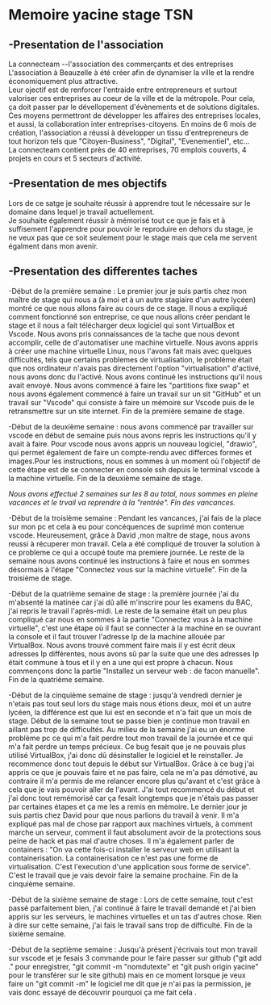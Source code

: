 # Memoire yacine stage TSN

## -Presentation de l'association

La connecteam --l'association des commerçants et des entreprises
L'association à Beauzelle à été créer afin de dynamiser la ville et la rendre économiquement plus attractive.\
Leur ojectif  est de renforcer l'entraide entre entrepreneurs et surtout valoriser ces entreprises au coeur de  la ville et de la métropole. Pour cela, ça doit passer par le dévellopement d'évènements et de solutions digitales.\
 Ces moyens permettront de développer les affaires des entreprises locales, et aussi, la collaboration inter entreprises-citoyens.
En moins de 6 mois de création, l'association a réussi à développer un tissu d'entrepreneurs de tout horizon tels que "Citoyen-Business", "Digital", "Evenementiel", etc...\
La connecteam contient près de 40 entreprises, 70 emplois couverts, 4 projets en cours et 5 secteurs d'activité.


## -Presentation de mes objectifs

Lors de ce satge je souhaite réussir à apprendre tout le nécessaire sur le domaine dans lequel je travail actuellement.\
Je souhaite également réussir à mémorisé tout ce que je fais et à suffisement l'apprendre pour pouvoir le reproduire en dehors du stage, je ne veux pas que ce soit seulement pour le stage mais que cela me servent égalment dans mon avenir.


## -Presentation des differentes taches

-Début de la première semaine : Le premier jour je suis partis chez mon maître de stage qui nous a (à moi et à un autre stagiaire d'un autre lycéen) montré ce que nous allons faire au cours de ce stage. Il nous a expliqué comment fonctionné son entreprise, ce que nous allons créer pendant le stage et il nous a fait télécharger deux logiciel qui sont VirtualBox et Vscode. Nous avons pris connaissances de la tache que nous devont accomplir, celle de d'automatiser une machine virtuelle. Nous avons appris à créer une machine virtuelle Linux, nous l'avons fait mais avec quelques difficultés, tels que certains problemes de virtualisation, le problème était que nos ordinateur n'avais pas directement l'option "virtualisation" d'activé, nous avons donc du l'activé. Nous avons continué les instructions qu'il nous avait envoyé. Nous avons commencé à faire les "partitions fixe swap" et nous avons également commencé à faire un travail sur un sit "GitHub" et un travail sur "Vscode" qui consiste à faire un mémoire sur Vscode puis de le retransmettre sur un site internet. Fin de la première semaine de stage.

-Début de la deuxième semaine : nous avons commencé par travailler sur vscode en début de semaine puis nous avons repris les instructions qu'il y avait à faire. Pour vscode nous avons appris un nouveau logiciel, "drawio", qui permet également de faire un compte-rendu avec differces formes et images.Pour les instructions, nous en sommes à un moment où l'objectif de cette étape est de se connecter en console ssh depuis le terminal vscode à la machine virtuelle. Fin de la deuxième semaine de stage. 

*Nous avons effectué 2 semaines sur les 8 au total, nous sommes en pleine vacances et le trvail va reprendre à la "rentrée". Fin des vancances.*

-Début de la troisième semaine : Pendant les vancances, j'ai fais de la place sur mon pc et cela à eu pour concéquences de suprimé mon contenue vscode. Heureusement, grâce à David ,mon maître de stage, nous avons reussi à récuperer mon travail. Cela a été compliqué de trouver la solution à ce probleme ce qui a occupé toute ma premiere journée. Le reste de la semaine nous avons continué les instructions à faire et nous en sommes désormais à l'étape "Connectez vous sur la machine virtuelle". Fin de la troisième de stage.

-Début de la quatrième semaine de stage : la première journée j'ai du m'absenté la matinée car j'ai dû allé m'inscrire pour les examens du BAC, j'ai repris le travail l'après-midi. Le reste de la semaine était un peu plus compliqué car nous en sommes à la partie "Connectez vous à la machine virtuelle", c'est une étape où il faut se connecter à la machine en se ouvrant la console et il faut trouver l'adresse Ip de la machine allouée par VirtualBox. Nous avons trouvé comment faire mais il y est écrit deux adresses Ip différentes, nous avons sû par la suite que une des adresses Ip était commune à tous et il y en a une qui est propre à chacun. Nous commençons donc la partie "Installez un serveur web : de facon manuelle". Fin de la quatrième semaine. 

-Début de la cinquième semaine de stage : jusqu'à vendredi dernier je n'etais pas tout seul lors du stage mais nous étions deux, moi et un autre lycéen, la différence est que lui est en seconde et n'a fait que un mois de stage. Début de la semaine tout se passe bien je continue mon travail en aillant pas trop de difficultés. Au milieu de la semaine j'ai eu un énorme problème pc ce qui m'a fait perdre tout mon travail de la journée et ce qui m'a fait perdre un temps précieux. Ce bug fesait que je ne pouvais plus utilisé VirtualBox, j'ai donc dû désinstaller le logiciel et le reinstaller. Je recommence donc tout depuis le début sur VirtualBox. Grâce à ce bug j'ai appris ce que je pouvais faire et ne pas faire, cela ne m'a pas démotivé, au contraire il m'a permis de me relancer encore plus qu'avant et c'est grâce à cela que je vais pouvoir aller de l'avant. J'ai tout recommencé du début et j'ai donc tout remémorisé car ça fesait longtemps que je n'étais pas passer par certaines étapes et ça me les a remis en mémoire. Le dernier jour je suis partis chez David pour que nous parlions du travail à venir. Il m'a expliqué pas mal de chose par rapport aux machines virtuels, à comment marche un serveur, comment il faut absolument avoir de la protections sous peine de hack et pas mal d'autre choses. Il m'a également parler de containers : "On va cette fois-ci installer le serveur web en utilisant la containerisation.
La containerisation ce n'est pas une forme de virtualisation. C'est l'execution d'une application sous forme de service". C'est le travail que je vais devoir faire la semaine prochaine. Fin de la cinquième semaine.

-Début de la sixième semaine de stage : Lors de cette semaine, tout c'est passé parfaitement bien, j'ai continué à faire le travail demandé et j'ai bien appris sur les serveurs, le machines virtuelles et un tas d'autres chose. Rien à dire sur cette semaine, j'ai fais le travail sans trop de difficulté. Fin de la sixième semaine.

-Début de la septième semaine : Jusqu'à présent j'écrivais tout mon travail sur vscode et je fesais 3 commande pour le faire passer sur github ("git add ." pour enregistrer, "git commit -m "nomdutexte" et "git push origin yacine" pour le transférer sur le site github) mais en ce moment lorsque je veux faire un "git commit -m" le logiciel me dit que je n'ai pas la permission, je vais donc essayé de découvrir pourquoi ça me fait cela .
